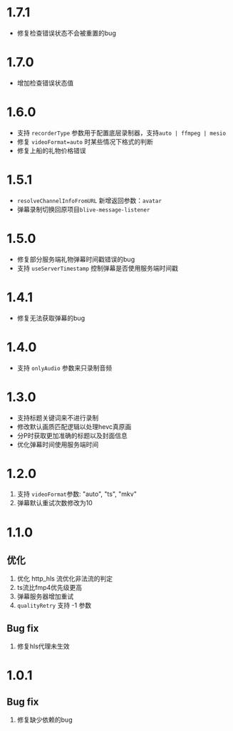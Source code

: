 # 1.7.1

- 修复检查错误状态不会被重置的bug

# 1.7.0

- 增加检查错误状态值

# 1.6.0

- 支持 `recorderType` 参数用于配置底层录制器，支持`auto | ffmpeg | mesio`
- 修复 `videoFormat=auto` 时某些情况下格式的判断
- 修复上船的礼物价格错误

# 1.5.1

- `resolveChannelInfoFromURL` 新增返回参数：`avatar`
- 弹幕录制切换回原项目`blive-message-listener`

# 1.5.0

- 修复部分服务端礼物弹幕时间戳错误的bug
- 支持 `useServerTimestamp` 控制弹幕是否使用服务端时间戳

# 1.4.1

- 修复无法获取弹幕的bug

# 1.4.0

- 支持 `onlyAudio` 参数来只录制音频

# 1.3.0

- 支持标题关键词来不进行录制
- 修改默认画质匹配逻辑以处理hevc真原画
- 分P时获取更加准确的标题以及封面信息
- 优化弹幕时间使用服务端时间

# 1.2.0

1. 支持 `videoFormat`参数: "auto", "ts", "mkv"
2. 弹幕默认重试次数修改为10

# 1.1.0

## 优化

1. 优化 http_hls 流优化非法流的判定
2. ts流比fmp4优先级更高
3. 弹幕服务器增加重试
4. `qualityRetry` 支持 -1 参数

## Bug fix

1. 修复hls代理未生效

# 1.0.1

## Bug fix

1. 修复缺少依赖的bug
